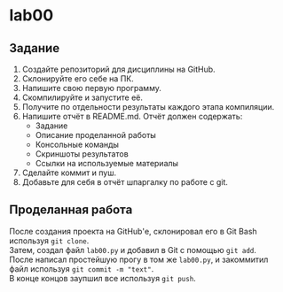 # lab00
## Задание

  1.  Создайте репозиторий для дисциплины на GitHub.
  2. Склонируйте его себе на ПК.
  3.  Напишите свою первую программу.
  4. Скомпилируйте и запустите её.
  5.  Получите по отдельности результаты каждого этапа компиляции.
  6.  Напишите отчёт в README.md. Отчёт должен содержать:
       - Задание
       - Описание проделанной работы
       - Консольные команды
       - Скриншоты результатов
       - Ссылки на используемые материалы
  7.  Сделайте коммит и пуш.
  8.  Добавьте для себя в отчёт шпаргалку по работе с git.

## Проделанная работа

После создания проекта на GitHub'е, склонировал его в Git Bash используя `git clone`.  
Затем, создал файл `lab00.py` и добавил в Git с помощью `git add`.  
После написал простейшую прогу в том же `lab00.py`, и закоммитил файл используя `git commit -m "text"`.  
В конце концов заупшил все используя `git push`.  
